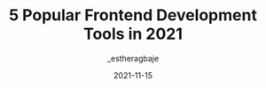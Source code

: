---
author: _estheragbaje
date: 2021-11-15
permalink: false
publisher: thepracticaldev
tags:
  - tooling
target_url: https://dev.to/estheragbaje/5-popular-frontend-development-tools-in-2021-1pg2
title: 5 Popular Frontend Development Tools in 2021
---